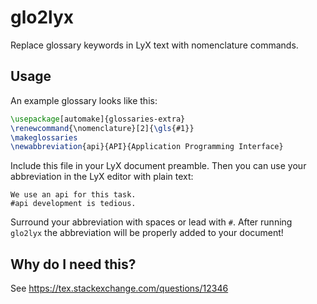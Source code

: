 # glo2lyx
Replace glossary keywords in LyX text with nomenclature commands.
## Usage
An example glossary looks like this:
```tex
\usepackage[automake]{glossaries-extra}
\renewcommand{\nomenclature}[2]{\gls{#1}}
\makeglossaries
\newabbreviation{api}{API}{Application Programming Interface}
```
Include this file in your LyX document preamble.
Then you can use your abbreviation in the LyX editor with plain text:
```
We use an api for this task.
#api development is tedious.
```
Surround your abbreviation with spaces or lead with `#`.
After running `glo2lyx` the abbreviation will be properly added to your document!

## Why do I need this?
See
https://tex.stackexchange.com/questions/12346
